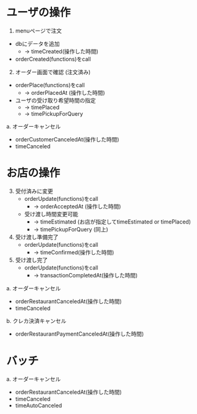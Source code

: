 

# ユーザの操作

1.  menuページで注文
   - dbにデータを追加
     - -> timeCreated(操作した時間)
   - orderCreated(functions)をcall

2.  オーダー画面で確認 (注文済み)
   - orderPlace(functions)をcall
     - -> orderPlacedAt (操作した時間)
   - ユーザの受け取り希望時間の指定
     - -> timePlaced
     - -> timePickupForQuery 

a. オーダーキャンセル
   - orderCustomerCanceledAt(操作した時間)
   - timeCanceled

# お店の操作
3. 受付済みに変更
   - orderUpdate(functions)をcall
     - -> orderAcceptedAt (操作した時間)
   - 受け渡し時間変更可能
     - -> timeEstimated (お店が指定してtimeEstimated or timePlaced)
     - -> timePickupForQuery (同上)
4. 受け渡し準備完了
   - orderUpdate(functions)をcall
     - -> timeConfirmed(操作した時間)
5. 受け渡し完了
   - orderUpdate(functions)をcall
     - -> transactionCompletedAt(操作した時間)

a. オーダーキャンセル
   - orderRestaurantCanceledAt(操作した時間)
   - timeCanceled

b. クレカ決済キャンセル
   - orderRestaurantPaymentCanceledAt(操作した時間)

# バッチ
a. オーダーキャンセル
   - orderRestaurantCanceledAt(操作した時間)
   - timeCanceled
   - timeAutoCanceled